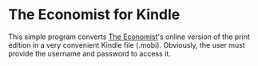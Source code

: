 The Economist for Kindle
========================

This simple program converts [The Economist](http://www.economist.com/printedition)'s online version of the print edition in a very convenient Kindle file (.mobi). Obviously, the user must provide the username and password to access it.
